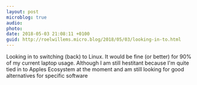 ```yaml
---
layout: post
microblog: true
audio: 
photo: 
date: 2018-05-03 21:08:11 +0100
guid: http://roelwillems.micro.blog/2018/05/03/looking-in-to.html
---
```

Looking in to switching (back) to Linux. It would be fine (or better) for 90% of my current laptop usage. Although I am still hestitant because I'm quite tied in to Apples Ecosystem at the moment  and am still looking for good alternatives for specific software
